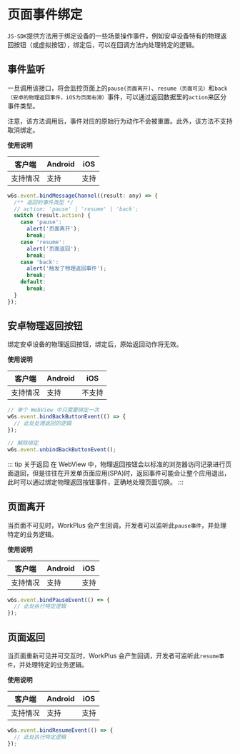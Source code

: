 # 页面事件绑定

`JS-SDK`提供方法用于绑定设备的一些场景操作事件，例如安卓设备特有的物理返回按钮（或虚拟按钮），绑定后，可以在回调方法内处理特定的逻辑。

## 事件监听

一旦调用该接口，将会监控页面上的`pause(页面离开)`、`resume（页面可见）`和`back（安卓的物理返回事件，iOS为页面右滑）`事件，可以通过返回数据里的`action`来区分事件类型。

注意，该方法调用后，事件对应的原始行为动作不会被重置。此外，该方法不支持取消绑定。

**使用说明**

| 客户端   | Android | iOS  |
| -------- | ------- | ---- |
| 支持情况 | 支持  | 支持 |


```js
w6s.event.bindMessageChannel((result: any) => {
  /** 返回的事件类型 */
  // action: 'pause' | 'resume' | 'back';
  switch (result.action) {
    case 'pause':
      alert('页面离开');
      break;
    case 'resume':
      alert('页面返回');
      break;
    case 'back':
      alert('触发了物理返回事件');
      break;
    default:
      break;
  }
});
```


## 安卓物理返回按钮

绑定安卓设备的物理返回按钮，绑定后，原始返回动作将无效。

**使用说明**

| 客户端   | Android | iOS  |
| -------- | ------- | ---- |
| 支持情况 | 支持  | 不支持 |


```js
// 单个 WebView 中只需要绑定一次
w6s.event.bindBackButtonEvent(() => {
  // 此处处理返回的逻辑
});

// 解除绑定
w6s.event.unbindBackButtonEvent();
```

::: tip 关于返回
在 WebView 中，物理返回按钮会以标准的浏览器访问记录进行页面退回，但是往往在开发单页面应用(SPA)时，返回事件可能会让整个应用退出，此时可以通过绑定物理返回按钮事件，正确地处理页面切换。
:::

## 页面离开

当页面不可见时，WorkPlus 会产生回调，开发者可以监听此`pause事件`，并处理特定的业务逻辑。

**使用说明**

| 客户端   | Android | iOS  |
| -------- | ------- | ---- |
| 支持情况 | 支持  | 支持 |


```js
w6s.event.bindPauseEvent(() => {
  // 此处执行特定逻辑
});
```

## 页面返回

当页面重新可见并可交互时，WorkPlus 会产生回调，开发者可监听此`resume事件`，并处理特定的业务逻辑。

**使用说明**

| 客户端   | Android | iOS  |
| -------- | ------- | ---- |
| 支持情况 | 支持  | 支持 |

```js
w6s.event.bindResumeEvent(() => {
  // 此处执行特定逻辑
});
```